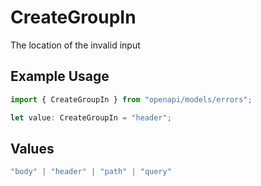 # CreateGroupIn

The location of the invalid input

## Example Usage

```typescript
import { CreateGroupIn } from "openapi/models/errors";

let value: CreateGroupIn = "header";
```

## Values

```typescript
"body" | "header" | "path" | "query"
```